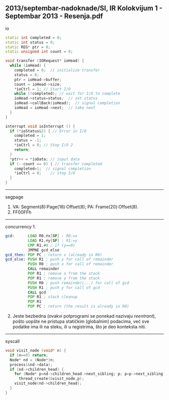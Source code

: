 2013/septembar-nadoknade/SI, IR Kolokvijum 1 - Septembar 2013 - Resenja.pdf
--------------------------------------------------------------------------------
io
```cpp
static int completed = 0;
static int status = 0;
static REG* ptr = 0;
static unsigned int count = 0;

void transfer (IORequest* ioHead) {
  while (ioHead) {
    completed = 0;  // initialize transfer
    status = 0;
    ptr = ioHead->buffer;
    count = ioHead->size;
    *ioCtrl = 1; // Start I/O
    while (!completed); // wait for I/O to complete
    ioHead->status=status;  // set status
    ioHead->callBack(ioHead);  // signal completion
    ioHead = ioHead->next;  // take next
  }
}

interrupt void ioInterrupt () {
  if (*ioStatus&2) { // Error in I/O
    completed = 1;
    status = -1;
    *ioCtrl = 0; // Stop I/O 2
    return;
  }
  *ptr++ = *ioData; // input data
  if (--count == 0) { // transfer completed
    completed=1;  // signal completion
    *ioCtrl = 0;    // stop I/O
  }
}
```

--------------------------------------------------------------------------------
segpage
1. VA: Segment(8):Page(16):Offset(8); PA: Frame(20):Offset(8).
2. FF00FFh

--------------------------------------------------------------------------------
concurrency
1. 
```asm
gcd:      LOAD R0,#x[SP] ; R0:=x
          LOAD R1,#y[SP] ; R1:=y
          CMP R1,#0 ; if (y==0)
          JMPNE gcd_else
gcd_then: POP PC ; return x (already in R0)
gcd_else: PUSH R1 ; push y for call of remainder
          PUSH R0 ; push x for call of remainder
          CALL remainder
          POP R1 ; remove x from the stack
          POP R1 ; remove y from the stack
          PUSH R0 ; push remainder(...) for call of gcd
          PUSH R1 ; push y for call of gcd
          CALL gcd
          POP R1 ; stack cleanup
          POP R1
          POP PC ; return (the result is already in R0)
```
2. Jeste bezbedna (ovakvi potprogrami se ponekad nazivaju *reentrant*), pošto uopšte ne
pristupa statičkim (globalnim) podacima, već sve podatke ima ili na steku, ili u registrima, što
je deo konteksta niti.

--------------------------------------------------------------------------------
syscall
```cpp
void visit_node (void* n) {
  if (n==0) return;
  Node* nd = (Node*)n;
  process(&nd->data);
  if (nd->children_head) {
    for (Node* p=nd->children_head->next_sibling; p; p=p->next_sibling)
      thread_create(&visit_node,p);
    visit_node(nd->children_head);
  }
}
```
